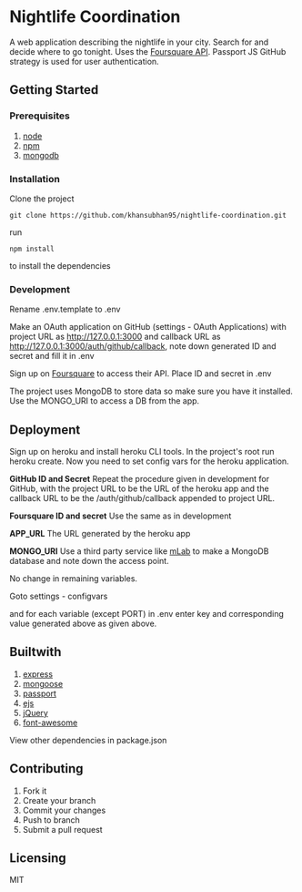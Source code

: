 # Nightlife Coordination

A web application describing the nightlife in your city. Search for and decide where to go tonight. Uses the [Foursquare API](https://developer.foursquare.com/). Passport JS GitHub strategy is used for user authentication.

## Getting Started

### Prerequisites

1. [node](https://nodejs.org/en/)
2. [npm](https://www.npmjs.com)
3. [mongodb](https://www.mongodb.com/)

### Installation
Clone the project

```git
git clone https://github.com/khansubhan95/nightlife-coordination.git
```

run

```
npm install
```

to install the dependencies

### Development
Rename .env.template to .env

Make an OAuth application on GitHub (settings - OAuth Applications) with project URL as http://127.0.0.1:3000 and callback URL as http://127.0.0.1:3000/auth/github/callback, note down generated ID and secret and fill it in .env

Sign up on [Foursquare](https://developer.foursquare.com/) to access their API. Place ID and secret in .env

The project uses MongoDB to store data so make sure you have it installed. Use the MONGO_URI to access a DB from the app.

## Deployment
Sign up on heroku and install heroku CLI tools. In the project's root run heroku create. Now you need to set config vars for the heroku application. 

**GitHub ID and Secret**
Repeat the procedure given in development for GitHub, with the project URL to be the URL of the heroku app and the callback URL to be the /auth/github/callback appended to project URL.

**Foursquare ID and secret**
Use the same as in development

**APP_URL**
The URL generated by the heroku app

**MONGO_URI**
Use a third party service like [mLab](https://mlab.com/) to make a MongoDB database and note down the access point.

No change in remaining variables.

Goto settings - configvars

and for each variable (except PORT) in .env enter key and corresponding value generated above as given above.

## Builtwith
1. [express](https://expressjs.com/)      
2. [mongoose](http://mongoosejs.com/)
4. [passport](http://passportjs.org/)
5. [ejs](www.embeddedjs.com/)
6. [jQuery](https://jquery.com)
7. [font-awesome](http://fontawesome.io/icons/)

View other dependencies in package.json

## Contributing
1. Fork it
2. Create your branch
3. Commit your changes
4. Push to branch
5. Submit a pull request

## Licensing
MIT
